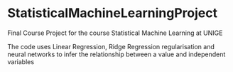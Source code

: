 # StatisticalMachineLearningProject
Final Course Project for the course Statistical Machine Learning at UNIGE

The code uses Linear Regression, Ridge Regression regularisation and neural networks to infer the relationship between a value and independent variables 
